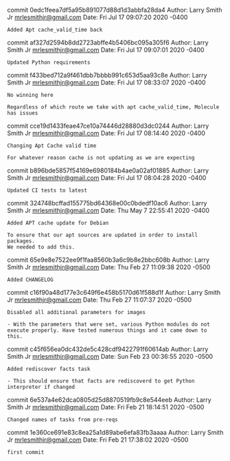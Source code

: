 commit 0edc1feea7df5a95b891077d88d1d3abbfa28da4
Author: Larry Smith Jr <mrlesmithjr@gmail.com>
Date:   Fri Jul 17 09:07:20 2020 -0400

    Added Apt cache_valid_time back

commit af327d2594b8dd2723abffe4b5406bc095a305f6
Author: Larry Smith Jr <mrlesmithjr@gmail.com>
Date:   Fri Jul 17 09:07:01 2020 -0400

    Updated Python requirements

commit f433bed712a9f461dbb7bbbb991c653d5aa93c8e
Author: Larry Smith Jr <mrlesmithjr@gmail.com>
Date:   Fri Jul 17 08:33:07 2020 -0400

    No winning here
    
    Regardless of which route we take with apt cache_valid_time, Molecule has issues

commit cce19d1433feae47ce10a74446d28880d3dc0244
Author: Larry Smith Jr <mrlesmithjr@gmail.com>
Date:   Fri Jul 17 08:14:40 2020 -0400

    Changing Apt Cache valid time
    
    For whatever reason cache is not updating as we are expecting

commit b896bde5857f54169e6980184b4ae0a02af01885
Author: Larry Smith Jr <mrlesmithjr@gmail.com>
Date:   Fri Jul 17 08:04:28 2020 -0400

    Updated CI tests to latest

commit 324748bcffad155775bd64368e00c0bdedf10ac6
Author: Larry Smith Jr <mrlesmithjr@gmail.com>
Date:   Thu May 7 22:55:41 2020 -0400

    Added APT cache update for Debian
    
    To ensure that our apt sources are updated in order to install packages.
    We needed to add this.

commit 65e9e8e7522ee9f1faa8560b3a6c9b8e2bbc608b
Author: Larry Smith Jr <mrlesmithjr@gmail.com>
Date:   Thu Feb 27 11:09:38 2020 -0500

    Added CHANGELOG

commit c16f90a48d177e3c649f6e458b5170d61f588d1f
Author: Larry Smith Jr <mrlesmithjr@gmail.com>
Date:   Thu Feb 27 11:07:37 2020 -0500

    Disabled all additional parameters for images
    
    - With the parameters that were set, various Python modules do not
    execute properly. Have tested numerous things and it came down to this.

commit c45f656ea0dc432de5c428cdf9422791f60614ab
Author: Larry Smith Jr <mrlesmithjr@gmail.com>
Date:   Sun Feb 23 00:36:55 2020 -0500

    Added rediscover facts task
    
    - This should ensure that facts are rediscoverd to get Python interpreter if changed

commit 6e537a4e62dca0805d25d8870519fb9c8e544eeb
Author: Larry Smith Jr <mrlesmithjr@gmail.com>
Date:   Fri Feb 21 18:14:51 2020 -0500

    Changed names of tasks from pre-reqs

commit 1e360ce691e83c8ea25a1d89abe6efa83fb3aaaa
Author: Larry Smith Jr <mrlesmithjr@gmail.com>
Date:   Fri Feb 21 17:38:02 2020 -0500

    first commit
